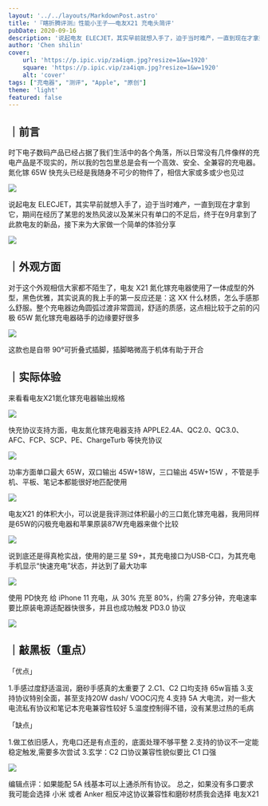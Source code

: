 ```yaml
---
layout: '../../layouts/MarkdownPost.astro'
title: '『瞎折腾评测』性能小王子——电友X21 充电头简评'
pubDate: 2020-09-16
description: '说起电友 ELECJET，其实早前就想入手了，迫于当时难产，一直到现在才拿到它，期间在经历了某思的发热风波以及某米只有单口的不足后，终于在9月拿到了此款电友的新品，接下来为大家做一个简单的体验分享'
author: 'Chen shilin'
cover:
    url: 'https://p.ipic.vip/za4iqm.jpg?resize=1&w=1920'
    square: 'https://p.ipic.vip/za4iqm.jpg?resize=1&w=1920'
    alt: 'cover'
tags: ["充电器", "测评", "Apple", "原创"]
theme: 'light'
featured: false
---
```


## ｜前言

时下电子数码产品已经占据了我们生活中的各个角落，所以日常没有几件像样的充电产品是不现实的，所以我的包包里总是会有一个高效、安全、全兼容的充电器。氮化镓 65W 快充头已经是我随身不可少的物件了，相信大家或多或少也见过

![](https://zaaap-1254235226.cos.ap-guangzhou.myqcloud.com/long_pic/2020/09/15/20200915224713969.jpg?size=1920x1080)

说起电友 ELECJET，其实早前就想入手了，迫于当时难产，一直到现在才拿到它，期间在经历了某思的发热风波以及某米只有单口的不足后，终于在9月拿到了此款电友的新品，接下来为大家做一个简单的体验分享

![](https://zaaap-1254235226.cos.ap-guangzhou.myqcloud.com/long_pic/2020/09/15/20200915224713815.jpg?size=1920x1080)

## ｜外观方面

对于这个外观相信大家都不陌生了，电友 X21 氮化镓充电器使用了一体成型的外型，黑色优雅，其实说真的我上手的第一反应还是：这 XX 什么材质，怎么手感那么舒服。整个充电器边角圆弧过渡非常圆润，舒适的质感，这点相比较于之前的闪极 65W 氮化镓充电器硌手的边缘要好很多

![](https://zaaap-1254235226.cos.ap-guangzhou.myqcloud.com/long_pic/2020/09/15/20200915224714968.jpg?size=1919x1080)

这款也是自带 90°可折叠式插脚，插脚略微高于机体有助于开合

## ｜实际体验

来看看电友X21氮化镓充电器输出规格

![](https://zaaap-1254235226.cos.ap-guangzhou.myqcloud.com/long_pic/2020/09/15/20200915224714603.jpg?size=1920x1080)

快充协议支持方面，电友氮化镓充电器支持 APPLE2.4A、QC2.0、QC3.0、AFC、FCP、SCP、PE、ChargeTurb 等快充协议

![](https://zaaap-1254235226.cos.ap-guangzhou.myqcloud.com/long_pic/2020/09/15/20200915224713582.jpg?size=1920x1080)

功率方面单口最大 65W，双口输出 45W+18W，三口输出 45W+15W ，不管是手机、平板、笔记本都能很好地匹配使用

![](https://zaaap-1254235226.cos.ap-guangzhou.myqcloud.com/long_pic/2020/09/15/20200915224714281.jpg?size=1382x777)

电友X21 的体积大小，可以说是我评测过体积最小的三口氮化镓充电器，我用同样是65W的闪极充电器和苹果原装87W充电器来做个比较

![](https://zaaap-1254235226.cos.ap-guangzhou.myqcloud.com/long_pic/2020/09/15/20200915224714409.jpg?size=1920x1080)

说到底还是得真枪实战，使用的是三星 S9+，其充电接口为USB-C口，为其充电手机显示“快速充电”状态，并达到了最大功率

![](https://zaaap-1254235226.cos.ap-guangzhou.myqcloud.com/long_pic/2020/09/15/20200915224714562.jpg?size=1920x1080)

使用 PD快充 给 iPhone 11 充电，从 30% 充至 80%，约需 27多分钟，充电速率要比原装电源适配器快很多，并且也成功触发 PD3.0 协议

![](https://zaaap-1254235226.cos.ap-guangzhou.myqcloud.com/long_pic/2020/09/15/20200915224714323.jpg?size=1920x1080)

## ｜敲黑板（重点）

「优点」

1.手感过度舒适温润，磨砂手感真的太重要了
2.C1、C2 口均支持 65w盲插
3.支持协议特别全面，甚至支持20W dash/ VOOC闪充
4.支持 5A 大电流，对一些大电流私有协议和笔记本充电兼容性较好
5.温度控制得不错，没有某思过热的毛病

「缺点」

1.做工依旧感人，充电口还是有点歪的，底面处理不够平整
2.支持的协议不一定能稳定触发,需要多次尝试
3.玄学：C2 口协议兼容性貌似要比 C1 口强

![](https://zaaap-1254235226.cos.ap-guangzhou.myqcloud.com/long_pic/2020/09/15/20200915224714173.jpg?size=1919x1080)

编辑点评：如果能配 5A 线基本可以上通杀所有协议。
总之，如果没有多口要求我可能会选择 小米 或者 Anker 
相反冲这协议兼容性和磨砂材质我会选择 电友X21
